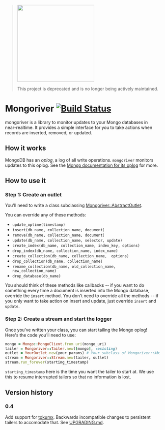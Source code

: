 > <img src="https://stripe.dev/images/badges/archived.png" width="250">
>
> This project is deprecated and is no longer being actively maintained.

# Mongoriver [![Build Status](https://travis-ci.org/stripe/mongoriver.svg?branch=master)](https://travis-ci.org/stripe/mongoriver)

mongoriver is a library to monitor updates to your Mongo databases in
near-realtime. It provides a simple interface for you to take actions
when records are inserted, removed, or updated.


## How it works

MongoDB has an *oplog*, a log of all write operations. `mongoriver` monitors
updates to this oplog. See the [Mongo documentation for its oplog](http://docs.mongodb.org/manual/core/replica-set-oplog/) for more.

## How to use it

### Step 1: Create an outlet

You'll need to write a class subclassing
[Mongoriver::AbstractOutlet](https://github.com/stripe/mongoriver/blob/master/lib/mongoriver/abstract_outlet.rb).

You can override any of these methods:

* `update_optime(timestamp)`
* `insert(db_name, collection_name, document)`
* `remove(db_name, collection_name, document)`
* `update(db_name, collection_name, selector, update)`
* `create_index(db_name, collection_name, index_key, options)`
* `drop_index(db_name, collection_name, index_name)`
* `create_collection(db_name, collection_name,  options)`
* `drop_collection(db_name, collection_name)`
* `rename_collection(db_name, old_collection_name, new_collection_name)`
* `drop_database(db_name)`


You should think of these methods like callbacks -- if you want to do something
every time a document is inserted into the Mongo database, override the
`insert` method. You don't need to override all the methods -- if you only want
to take action on insert and update, just override `insert` and `update`.

### Step 2: Create a stream and start the logger

Once you've written your class, you can start tailing the Mongo oplog! Here's
the code you'll need to use:

```ruby
mongo = Mongo::MongoClient.from_uri(mongo_uri)
tailer = Mongoriver::Tailer.new([mongo], :existing)
outlet = YourOutlet.new(your_params) # Your subclass of Mongoriver::AbstractOutlet here
stream = Mongoriver::Stream.new(tailer, outlet)
stream.run_forever(starting_timestamp)
```

`starting_timestamp` here is the time you want the tailer to start at. We use
this to resume interrupted tailers so that no information is lost.


## Version history

### 0.4

Add support for [tokumx](http://www.tokutek.com/products/tokumx-for-mongodb/). Backwards incompatible changes to persistent tailers to accomodate that. See [UPGRADING.md](UPGRADING.md).
